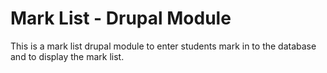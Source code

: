 # Mark List - Drupal Module
This is a mark list drupal module to enter students mark in to the database and to display the mark list.
